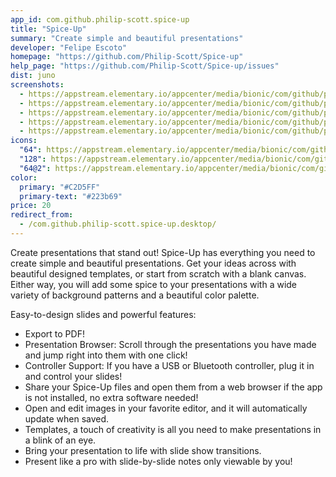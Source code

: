 ```yaml
---
app_id: com.github.philip-scott.spice-up
title: "Spice-Up"
summary: "Create simple and beautiful presentations"
developer: "Felipe Escoto"
homepage: "https://github.com/Philip-Scott/Spice-up"
help_page: "https://github.com/Philip-Scott/Spice-up/issues"
dist: juno
screenshots:
  - https://appstream.elementary.io/appcenter/media/bionic/com/github/philip-scott.spice-up/4CCAF355047D0C5E361BE1D14751A6CA/screenshots/image-1_orig.png
  - https://appstream.elementary.io/appcenter/media/bionic/com/github/philip-scott.spice-up/4CCAF355047D0C5E361BE1D14751A6CA/screenshots/image-2_orig.png
  - https://appstream.elementary.io/appcenter/media/bionic/com/github/philip-scott.spice-up/4CCAF355047D0C5E361BE1D14751A6CA/screenshots/image-3_orig.png
  - https://appstream.elementary.io/appcenter/media/bionic/com/github/philip-scott.spice-up/4CCAF355047D0C5E361BE1D14751A6CA/screenshots/image-4_orig.png
  - https://appstream.elementary.io/appcenter/media/bionic/com/github/philip-scott.spice-up/4CCAF355047D0C5E361BE1D14751A6CA/screenshots/image-5_orig.png
icons:
  "64": https://appstream.elementary.io/appcenter/media/bionic/com/github/philip-scott.spice-up/4CCAF355047D0C5E361BE1D14751A6CA/icons/64x64/com.github.philip-scott.spice-up_com.github.philip-scott.spice-up.png
  "128": https://appstream.elementary.io/appcenter/media/bionic/com/github/philip-scott.spice-up/4CCAF355047D0C5E361BE1D14751A6CA/icons/128x128/com.github.philip-scott.spice-up_com.github.philip-scott.spice-up.png
  "64@2": https://appstream.elementary.io/appcenter/media/bionic/com/github/philip-scott.spice-up/4CCAF355047D0C5E361BE1D14751A6CA/icons/64x64@2/com.github.philip-scott.spice-up_com.github.philip-scott.spice-up.png
color:
  primary: "#C2D5FF"
  primary-text: "#223b69"
price: 20
redirect_from:
  - /com.github.philip-scott.spice-up.desktop/
---
```


<p>Create presentations that stand out! Spice-Up has everything you need to create simple and beautiful presentations. Get your ideas across with beautiful designed templates, or start from scratch with a blank canvas. Either way, you will add some spice to your presentations with a wide variety of background patterns and a beautiful color palette.</p>
<p>Easy-to-design slides and powerful features:</p>
<ul>
  <li>Export to PDF!</li>
  <li>Presentation Browser: Scroll through the presentations you have made and jump right into them with one click!</li>
  <li>Controller Support: If you have a USB or Bluetooth controller, plug it in and control your slides!</li>
  <li>Share your Spice-Up files and open them from a web browser if the app is not installed, no extra software needed!</li>
  <li>Open and edit images in your favorite editor, and it will automatically update when saved.</li>
  <li>Templates, a touch of creativity is all you need to make presentations in a blink of an eye.</li>
  <li>Bring your presentation to life with slide show transitions.</li>
  <li>Present like a pro with slide-by-slide notes only viewable by you!</li>
</ul>